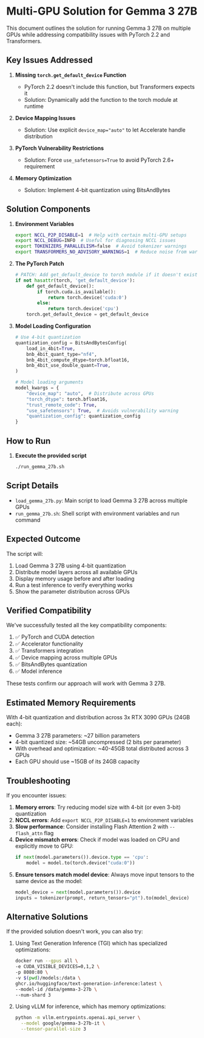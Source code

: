 # Multi-GPU Solution for Gemma 3 27B

This document outlines the solution for running Gemma 3 27B on multiple GPUs while addressing compatibility issues with PyTorch 2.2 and Transformers.

## Key Issues Addressed

1. **Missing `torch.get_default_device` Function**
   - PyTorch 2.2 doesn't include this function, but Transformers expects it
   - Solution: Dynamically add the function to the torch module at runtime

2. **Device Mapping Issues**
   - Solution: Use explicit `device_map="auto"` to let Accelerate handle distribution

3. **PyTorch Vulnerability Restrictions**
   - Solution: Force `use_safetensors=True` to avoid PyTorch 2.6+ requirement

4. **Memory Optimization**
   - Solution: Implement 4-bit quantization using BitsAndBytes

## Solution Components

1. **Environment Variables**
   ```bash
   export NCCL_P2P_DISABLE=1  # Help with certain multi-GPU setups
   export NCCL_DEBUG=INFO  # Useful for diagnosing NCCL issues
   export TOKENIZERS_PARALLELISM=false  # Avoid tokenizer warnings
   export TRANSFORMERS_NO_ADVISORY_WARNINGS=1  # Reduce noise from warnings
   ```

2. **The PyTorch Patch**
   ```python
   # PATCH: Add get_default_device to torch module if it doesn't exist
   if not hasattr(torch, 'get_default_device'):
       def get_default_device():
           if torch.cuda.is_available():
               return torch.device('cuda:0')
           else:
               return torch.device('cpu')
       torch.get_default_device = get_default_device
   ```

3. **Model Loading Configuration**
   ```python
   # Use 4-bit quantization
   quantization_config = BitsAndBytesConfig(
       load_in_4bit=True,
       bnb_4bit_quant_type="nf4",
       bnb_4bit_compute_dtype=torch.bfloat16,
       bnb_4bit_use_double_quant=True,
   )
   
   # Model loading arguments
   model_kwargs = {
       "device_map": "auto",  # Distribute across GPUs
       "torch_dtype": torch.bfloat16,
       "trust_remote_code": True,
       "use_safetensors": True,  # Avoids vulnerability warning
       "quantization_config": quantization_config
   }
   ```

## How to Run

1. **Execute the provided script**
   ```bash
   ./run_gemma_27b.sh
   ```

## Script Details

- `load_gemma_27b.py`: Main script to load Gemma 3 27B across multiple GPUs
- `run_gemma_27b.sh`: Shell script with environment variables and run command

## Expected Outcome

The script will:
1. Load Gemma 3 27B using 4-bit quantization
2. Distribute model layers across all available GPUs
3. Display memory usage before and after loading
4. Run a test inference to verify everything works
5. Show the parameter distribution across GPUs

## Verified Compatibility

We've successfully tested all the key compatibility components:

1. ✅ PyTorch and CUDA detection
2. ✅ Accelerator functionality 
3. ✅ Transformers integration
4. ✅ Device mapping across multiple GPUs
5. ✅ BitsAndBytes quantization
6. ✅ Model inference

These tests confirm our approach will work with Gemma 3 27B.

## Estimated Memory Requirements

With 4-bit quantization and distribution across 3x RTX 3090 GPUs (24GB each):
- Gemma 3 27B parameters: ~27 billion parameters
- 4-bit quantized size: ~54GB uncompressed (2 bits per parameter)
- With overhead and optimization: ~40-45GB total distributed across 3 GPUs
- Each GPU should use ~15GB of its 24GB capacity

## Troubleshooting

If you encounter issues:

1. **Memory errors**: Try reducing model size with 4-bit (or even 3-bit) quantization
2. **NCCL errors**: Add `export NCCL_P2P_DISABLE=1` to environment variables
3. **Slow performance**: Consider installing Flash Attention 2 with `--flash_attn` flag
4. **Device mismatch errors**: Check if model was loaded on CPU and explicitly move to GPU:
   ```python
   if next(model.parameters()).device.type == 'cpu':
       model = model.to(torch.device("cuda:0"))
   ```
5. **Ensure tensors match model device**: Always move input tensors to the same device as the model:
   ```python
   model_device = next(model.parameters()).device
   inputs = tokenizer(prompt, return_tensors="pt").to(model_device)
   ```

## Alternative Solutions

If the provided solution doesn't work, you can also try:

1. Using Text Generation Inference (TGI) which has specialized optimizations:
   ```bash
   docker run --gpus all \
   -e CUDA_VISIBLE_DEVICES=0,1,2 \
   -p 8080:80 \
   -v $(pwd)/models:/data \
   ghcr.io/huggingface/text-generation-inference:latest \
   --model-id /data/gemma-3-27b \
   --num-shard 3
   ```

2. Using vLLM for inference, which has memory optimizations:
   ```bash
   python -m vllm.entrypoints.openai.api_server \
     --model google/gemma-3-27b-it \
     --tensor-parallel-size 3
   ```